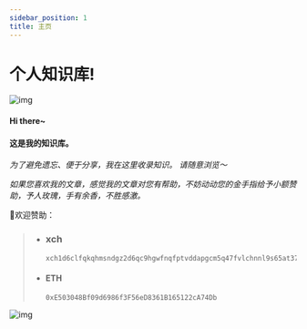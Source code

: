 ```yaml
---
sidebar_position: 1
title: 主页
---
```


# 个人知识库!

![img](https://tobyjpghub-1258737888.cos.ap-shanghai.myqcloud.com/202201242152334.gif)

#### Hi there~

#### 这是我的知识库。

*为了避免遗忘、便于分享，我在这里收录知识。*
*请随意浏览～*

*如果您喜欢我的文章，感觉我的文章对您有帮助，不妨动动您的金手指给予小额赞助，予人玫瑰，手有余香，不胜感激。*



:space_invader:欢迎赞助：

> - ### xch     
>
>   ```
>   xch1d6clfqkqhmsndgz2d6qc9hgwfnqfptvddapgcm5q47fvlchnnl9s65at37
>   ```
>
>   
>
> - #### ETH
>
>   ```
>   0xE503048Bf09d6986f3F56eD8361B165122cA74Db
>   ```
>
>   

![img](https://tobyjpghub-1258737888.cos.ap-shanghai.myqcloud.com/202201242140822.jpeg)
